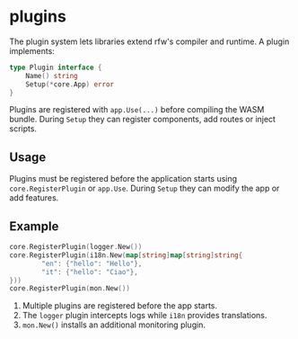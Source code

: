 # plugins

The plugin system lets libraries extend rfw's compiler and runtime. A
plugin implements:

```go
type Plugin interface {
    Name() string
    Setup(*core.App) error
}
```

Plugins are registered with `app.Use(...)` before compiling the WASM
bundle. During `Setup` they can register components, add routes or inject
scripts.

## Usage

Plugins must be registered before the application starts using
`core.RegisterPlugin` or `app.Use`. During `Setup` they can modify the app or
add features.

## Example

```go
core.RegisterPlugin(logger.New())
core.RegisterPlugin(i18n.New(map[string]map[string]string{
        "en": {"hello": "Hello"},
        "it": {"hello": "Ciao"},
}))
core.RegisterPlugin(mon.New())
```

1. Multiple plugins are registered before the app starts.
2. The `logger` plugin intercepts logs while `i18n` provides translations.
3. `mon.New()` installs an additional monitoring plugin.
